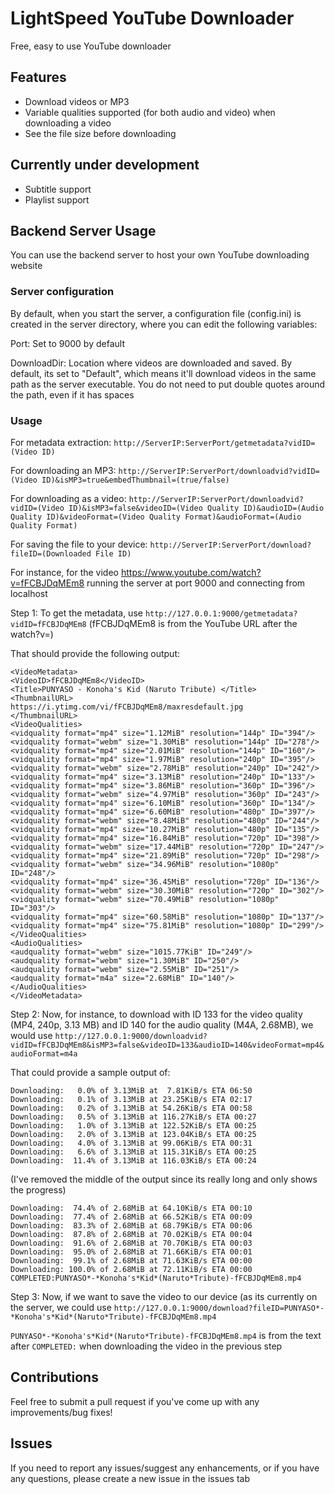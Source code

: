 # LightSpeed YouTube Downloader

Free, easy to use YouTube downloader

## Features

- Download videos or MP3
- Variable qualities supported (for both audio and video) when downloading a video
- See the file size before downloading

## Currently under development

- Subtitle support
- Playlist support

## Backend Server Usage

You can use the backend server to host your own YouTube downloading website

### Server configuration

By default, when you start the server, a configuration file (config.ini) is created in the server directory, where you can edit the following variables:

Port: Set to 9000 by default

DownloadDir: Location where videos are downloaded and saved. By default, its set to "Default", which means it'll download videos in the same path as the server executable. You do not need to put double quotes around the path, even if it has spaces

### Usage

For metadata extraction: `http://ServerIP:ServerPort/getmetadata?vidID=(Video ID)`

For downloading an MP3: `http://ServerIP:ServerPort/downloadvid?vidID=(Video ID)&isMP3=true&embedThumbnail=(true/false)`

For downloading as a video: `http://ServerIP:ServerPort/downloadvid?vidID=(Video ID)&isMP3=false&videoID=(Video Quality ID)&audioID=(Audio Quality ID)&videoFormat=(Video Quality Format)&audioFormat=(Audio Quality Format)`

For saving the file to your device: `http://ServerIP:ServerPort/download?fileID=(Downloaded File ID)`

For instance, for the video https://www.youtube.com/watch?v=fFCBJDqMEm8 running the server at port 9000 and connecting from localhost

Step 1: To get the metadata, use `http://127.0.0.1:9000/getmetadata?vidID=fFCBJDqMEm8` (fFCBJDqMEm8 is from the YouTube URL after the watch?v=)

That should provide the following output:
```
<VideoMetadata>
<VideoID>fFCBJDqMEm8</VideoID>
<Title>PUNYASO - Konoha's Kid (Naruto Tribute) </Title>
<ThumbnailURL>
https://i.ytimg.com/vi/fFCBJDqMEm8/maxresdefault.jpg
</ThumbnailURL>
<VideoQualities>
<vidquality format="mp4" size="1.12MiB" resolution="144p" ID="394"/>
<vidquality format="webm" size="1.30MiB" resolution="144p" ID="278"/>
<vidquality format="mp4" size="2.01MiB" resolution="144p" ID="160"/>
<vidquality format="mp4" size="1.97MiB" resolution="240p" ID="395"/>
<vidquality format="webm" size="2.78MiB" resolution="240p" ID="242"/>
<vidquality format="mp4" size="3.13MiB" resolution="240p" ID="133"/>
<vidquality format="mp4" size="3.86MiB" resolution="360p" ID="396"/>
<vidquality format="webm" size="4.97MiB" resolution="360p" ID="243"/>
<vidquality format="mp4" size="6.10MiB" resolution="360p" ID="134"/>
<vidquality format="mp4" size="6.60MiB" resolution="480p" ID="397"/>
<vidquality format="webm" size="8.48MiB" resolution="480p" ID="244"/>
<vidquality format="mp4" size="10.27MiB" resolution="480p" ID="135"/>
<vidquality format="mp4" size="16.84MiB" resolution="720p" ID="398"/>
<vidquality format="webm" size="17.44MiB" resolution="720p" ID="247"/>
<vidquality format="mp4" size="21.89MiB" resolution="720p" ID="298"/>
<vidquality format="webm" size="34.96MiB" resolution="1080p" ID="248"/>
<vidquality format="mp4" size="36.45MiB" resolution="720p" ID="136"/>
<vidquality format="webm" size="30.30MiB" resolution="720p" ID="302"/>
<vidquality format="webm" size="70.49MiB" resolution="1080p" ID="303"/>
<vidquality format="mp4" size="60.58MiB" resolution="1080p" ID="137"/>
<vidquality format="mp4" size="75.81MiB" resolution="1080p" ID="299"/>
</VideoQualities>
<AudioQualities>
<audquality format="webm" size="1015.77KiB" ID="249"/>
<audquality format="webm" size="1.30MiB" ID="250"/>
<audquality format="webm" size="2.55MiB" ID="251"/>
<audquality format="m4a" size="2.68MiB" ID="140"/>
</AudioQualities>
</VideoMetadata>
```
Step 2: Now, for instance, to download with ID 133 for the video quality (MP4, 240p, 3.13 MB) and ID 140 for the audio quality (M4A, 2.68MB), we would use `http://127.0.0.1:9000/downloadvid?vidID=fFCBJDqMEm8&isMP3=false&videoID=133&audioID=140&videoFormat=mp4&audioFormat=m4a`

That could provide a sample output of: 
```
Downloading:   0.0% of 3.13MiB at  7.81KiB/s ETA 06:50
Downloading:   0.1% of 3.13MiB at 23.25KiB/s ETA 02:17
Downloading:   0.2% of 3.13MiB at 54.26KiB/s ETA 00:58
Downloading:   0.5% of 3.13MiB at 116.27KiB/s ETA 00:27
Downloading:   1.0% of 3.13MiB at 122.52KiB/s ETA 00:25
Downloading:   2.0% of 3.13MiB at 123.04KiB/s ETA 00:25
Downloading:   4.0% of 3.13MiB at 99.06KiB/s ETA 00:31
Downloading:   6.6% of 3.13MiB at 115.31KiB/s ETA 00:25
Downloading:  11.4% of 3.13MiB at 116.03KiB/s ETA 00:24
```
(I've removed the middle of the output since its really long and only shows the progress)
```
Downloading:  74.4% of 2.68MiB at 64.10KiB/s ETA 00:10
Downloading:  77.4% of 2.68MiB at 66.52KiB/s ETA 00:09
Downloading:  83.3% of 2.68MiB at 68.79KiB/s ETA 00:06
Downloading:  87.8% of 2.68MiB at 70.02KiB/s ETA 00:04
Downloading:  91.6% of 2.68MiB at 70.70KiB/s ETA 00:03
Downloading:  95.0% of 2.68MiB at 71.66KiB/s ETA 00:01
Downloading:  99.1% of 2.68MiB at 71.63KiB/s ETA 00:00
Downloading: 100.0% of 2.68MiB at 72.11KiB/s ETA 00:00
COMPLETED:PUNYASO*-*Konoha's*Kid*(Naruto*Tribute)-fFCBJDqMEm8.mp4
```
Step 3: Now, if we want to save the video to our device (as its currently on the server, we could use `http://127.0.0.1:9000/download?fileID=PUNYASO*-*Konoha's*Kid*(Naruto*Tribute)-fFCBJDqMEm8.mp4` 

`PUNYASO*-*Konoha's*Kid*(Naruto*Tribute)-fFCBJDqMEm8.mp4` is from the text after `COMPLETED:` when downloading the video in the previous step

## Contributions
Feel free to submit a pull request if you've come up with any improvements/bug fixes!

## Issues
If you need to report any issues/suggest any enhancements, or if you have any questions, please create a new issue in the issues tab
